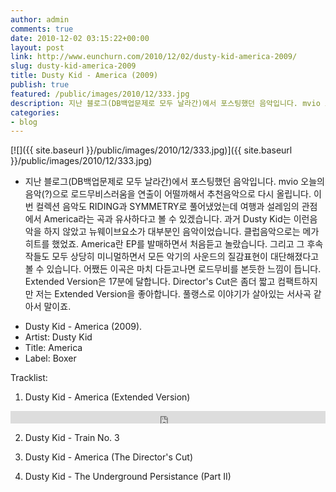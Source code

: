 ```yaml
---
author: admin
comments: true
date: 2010-12-02 03:15:22+00:00
layout: post
link: http://www.eunchurn.com/2010/12/02/dusty-kid-america-2009/
slug: dusty-kid-america-2009
title: Dusty Kid - America (2009)
publish: true
featured: /public/images/2010/12/333.jpg
description: 지난 블로그(DB백업문제로 모두 날라간)에서 포스팅했던 음악입니다. mvio 오늘의 음악(?)으로 로드무비스러움을 연출이 어떨까해서 추천음악으로 다시 올립니다.
categories:
- blog
---
```


[![]({{ site.baseurl }}/public/images/2010/12/333.jpg)]({{ site.baseurl }}/public/images/2010/12/333.jpg)

	
* 지난 블로그(DB백업문제로 모두 날라간)에서 포스팅했던 음악입니다. mvio 오늘의 음악(?)으로 로드무비스러움을 연출이 어떨까해서 추천음악으로 다시 올립니다. 이번 컬렉션 음악도 RIDING과 SYMMETRY로 풀어냈었는데 여행과 설레임의 관점에서 America라는 곡과 유사하다고 볼 수 있겠습니다. 과거 Dusty Kid는 이런음악을 하지 않았고 뉴웨이브요소가 대부분인 음악이었습니다. 클럽음악으로는 메가히트를 했었죠. America란 EP를 발매하면서 처음듣고 놀랐습니다. 그리고 그 후속작들도 모두 상당히 미니멀하면서 모든 악기의 사운드의 질감표현이 대단해졌다고 볼 수 있습니다. 어쨌든 이곡은 마치 다듣고나면 로드무비를 본듯한 느낌이 듭니다. Extended Version은 17분에 달합니다. Director's Cut은 좀더 짧고 컴팩트하지만 저는 Extended Version을 좋아합니다. 풀랭스로 이야기가 살아있는 서사곡 같아서 말이죠.

- Dusty Kid - America (2009). 
- Artist: Dusty Kid 
- Title: America 
- Label: Boxer

Tracklist:
01. Dusty Kid - America (Extended Version)
<iframe width="100%" height="20" scrolling="no" frameborder="no" src="https://w.soundcloud.com/player/?url=https%3A//api.soundcloud.com/tracks/119322021&amp;color=%23ff5500&amp;inverse=false&amp;auto_play=false&amp;show_user=true"></iframe>

02. Dusty Kid - Train No. 3

03. Dusty Kid - America (The Director's Cut)

04. Dusty Kid - The Underground Persistance (Part II)



